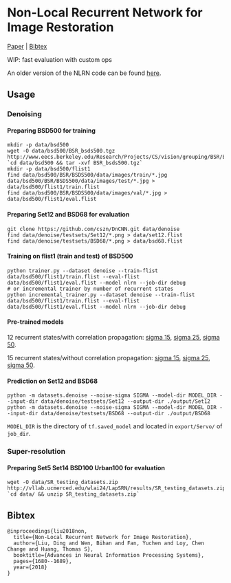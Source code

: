 # Non-Local Recurrent Network for Image Restoration

[Paper](http://papers.nips.cc/paper/7439-non-local-recurrent-network-for-image-restoration.pdf) | [Bibtex](#Bibtex)

WIP: fast evaluation with custom ops

An older version of the NLRN code can be found [here](https://github.com/Ding-Liu/NLRN_v0).

## Usage
### Denoising
#### Preparing BSD500 for training
```
mkdir -p data/bsd500
wget -O data/bsd500/BSR_bsds500.tgz http://www.eecs.berkeley.edu/Research/Projects/CS/vision/grouping/BSR/BSR_bsds500.tgz
`cd data/bsd500 && tar -xvf BSR_bsds500.tgz`
mkdir -p data/bsd500/flist1
find data/bsd500/BSR/BSDS500/data/images/train/*.jpg data/bsd500/BSR/BSDS500/data/images/test/*.jpg > data/bsd500/flist1/train.flist
find data/bsd500/BSR/BSDS500/data/images/val/*.jpg > data/bsd500/flist1/eval.flist
```
#### Preparing Set12 and BSD68 for evaluation
```
git clone https://github.com/cszn/DnCNN.git data/denoise
find data/denoise/testsets/Set12/*.png > data/set12.flist
find data/denoise/testsets/BSD68/*.png > data/bsd68.flist
```
#### Training on flist1 (train and test) of BSD500
```
python trainer.py --dataset denoise --train-flist data/bsd500/flist1/train.flist --eval-flist data/bsd500/flist1/eval.flist --model nlrn --job-dir debug
# or incremental trainer by number of recurrent states
python incremental_trainer.py --dataset denoise --train-flist data/bsd500/flist1/train.flist --eval-flist data/bsd500/flist1/eval.flist --model nlrn --job-dir debug
```
#### Pre-trained models
12 recurrent states/with correlation propagation: [sigma 15](https://drive.google.com/open?id=1cbaLYjPn_H6TRbLPfA6B3j45TmKdUrfa), [sigma 25](https://drive.google.com/open?id=1l_G9wniOKSM4dS8NqGP-SptPVT5PFo6l), [sigma 50](https://drive.google.com/open?id=1UlDZLSb0a-1fpMgi_LRWozpRsOfWIMek).

15 recurrent states/without correlation propagation: [sigma 15](https://github.com/Ding-Liu/NLRN/files/2674584/sigma15.zip), [sigma 25](https://github.com/Ding-Liu/NLRN/files/2674585/sigma25.zip), [sigma 50](https://github.com/Ding-Liu/NLRN/files/2674586/sigma50.zip).
#### Prediction on Set12 and BSD68
```
python -m datasets.denoise --noise-sigma SIGMA --model-dir MODEL_DIR --input-dir data/denoise/testsets/Set12 --output-dir ./output/Set12
python -m datasets.denoise --noise-sigma SIGMA --model-dir MODEL_DIR --input-dir data/denoise/testsets/BSD68 --output-dir ./output/BSD68
```
`MODEL_DIR` is the directory of `tf.saved_model` and located in `export/Servo/` of `job_dir`.

### Super-resolution
#### Preparing Set5 Set14 BSD100 Urban100 for evaluation
```
wget -O data/SR_testing_datasets.zip http://vllab.ucmerced.edu/wlai24/LapSRN/results/SR_testing_datasets.zip
`cd data/ && unzip SR_testing_datasets.zip`
```

## Bibtex
```
@inproceedings{liu2018non,
  title={Non-Local Recurrent Network for Image Restoration},
  author={Liu, Ding and Wen, Bihan and Fan, Yuchen and Loy, Chen Change and Huang, Thomas S},
  booktitle={Advances in Neural Information Processing Systems},
  pages={1680--1689},
  year={2018}
}
```
